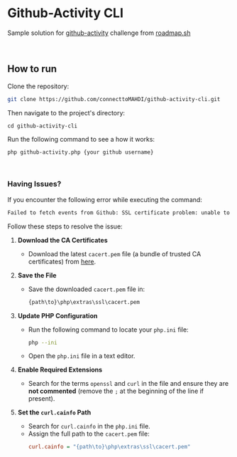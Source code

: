 # Github-Activity CLI
Sample solution for [github-activity](url) challenge from [roadmap.sh](roadmap.sh)

<br>

## How to run
Clone the repository:

```bash
git clone https://github.com/connecttoMAHDI/github-activity-cli.git
```
Then navigate to the project's directory:
```
cd github-activity-cli
```

Run the following command to see a how it works:
```bash
php github-activity.php {your github username}
``` 

<br>

### Having Issues?  
If you encounter the following error while executing the command:  
```bash
Failed to fetch events from Github: SSL certificate problem: unable to get local issuer certificate
```  
Follow these steps to resolve the issue:  

1. **Download the CA Certificates**  
   - Download the latest `cacert.pem` file (a bundle of trusted CA certificates) from [here](https://curl.se/ca/cacert.pem).  

2. **Save the File**  
   - Save the downloaded `cacert.pem` file in:  
     ```bash
     {path\to}\php\extras\ssl\cacert.pem
     ```  

3. **Update PHP Configuration**  
   - Run the following command to locate your `php.ini` file:  
     ```bash
     php --ini
     ```  
   - Open the `php.ini` file in a text editor.  

4. **Enable Required Extensions**  
   - Search for the terms `openssl` and `curl` in the file and ensure they are **not commented** (remove the `;` at the beginning of the line if present).  

5. **Set the `curl.cainfo` Path**  
   - Search for `curl.cainfo` in the `php.ini` file.  
   - Assign the full path to the `cacert.pem` file:  
     ```ini
     curl.cainfo = "{path\to}\php\extras\ssl\cacert.pem"
     ```  
